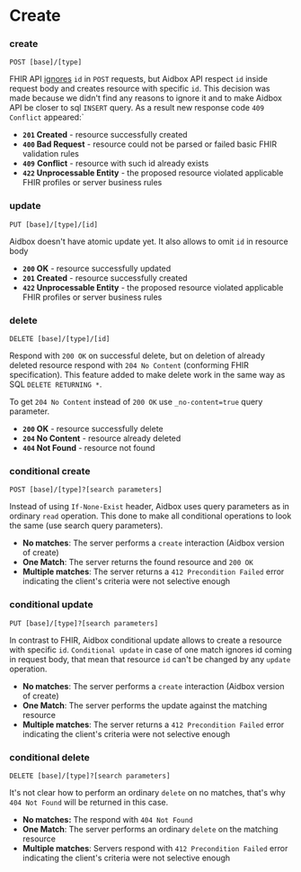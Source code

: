 # Create

### create

```http
POST [base]/[type]
```

FHIR API [ignores](https://www.hl7.org/fhir/http.html#create) `id` in `POST` requests, but Aidbox API respect `id` inside request body and creates resource with specific `id`. This decision was made because we didn't find any reasons to ignore it and to make Aidbox API be closer to sql `INSERT` query. As a result new response code `409 Conflict` appeared:\`

* **`201` Created** - resource successfully created
* **`400` Bad Request** - resource could not be parsed or failed basic FHIR validation rules
* **`409`** **Conflict** - resource with such id already exists
* **`422` Unprocessable Entity** - the proposed resource violated applicable FHIR profiles or server business rules

### update

```http
PUT [base]/[type]/[id]
```

Aidbox doesn't have atomic update yet. It also allows to omit `id` in resource body

* **`200` OK** - resource successfully updated
* **`201` Created** - resource successfully created
* **`422` Unprocessable Entity** - the proposed resource violated applicable FHIR profiles or server business rules

### delete

```
DELETE [base]/[type]/[id]
```

Respond with `200 OK` on successful delete, but on deletion of already deleted resource respond with `204 No Content` \(conforming FHIR specification\). This feature added to make delete work in the same way as SQL `DELETE RETURNING *`.

To get `204 No Content` instead of `200 OK` use `_no-content=true` query parameter. 

* **`200` OK** - resource successfully delete
* **`204` No Content** - resource already deleted
* **`404` Not Found** - resource not found

### conditional create

```
POST [base]/[type]?[search parameters]
```

Instead of using `If-None-Exist` header, Aidbox uses query parameters as in ordinary `read` operation. This done to make all conditional operations to look the same \(use search query parameters\). 

* **No matches**: The server performs a `create` interaction \(Aidbox version of create\)
* **One Match**: The server returns the found resource and `200 OK`
* **Multiple matches**: The server returns a `412 Precondition Failed` error indicating the client's criteria were not selective enough

### conditional update

```
PUT [base]/[type]?[search parameters]
```

In contrast to FHIR, Aidbox conditional update allows to create a resource with specific `id`. `Conditional update` in case of one match ignores id coming in request body, that mean that resource `id` can't be changed by any `update` operation.

* **No matches**: The server performs a `create` interaction \(Aidbox version of create\)
* **One Match**: The server performs the update against the matching resource
* **Multiple matches**: The server returns a `412 Precondition Failed` error indicating the client's criteria were not selective enough

### conditional delete

```text
DELETE [base]/[type]?[search parameters]
```

It's not clear how to perform an ordinary `delete` on no matches, that's why `404 Not Found` will be returned in this case.

* **No matches:** The respond with `404 Not Found`
* **One Match**: The server performs an ordinary `delete` on the matching resource
* **Multiple matches**: Servers respond with `412 Precondition Failed` error indicating the client's criteria were not selective enough

